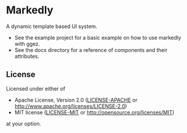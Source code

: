 # Markedly
A dynamic template based UI system.
- See the example project for a basic example on how to use markedly with ggez.
- See the docs directory for a reference of components and their attributes.

## License
Licensed under either of
 * Apache License, Version 2.0 ([LICENSE-APACHE](LICENSE-APACHE) or http://www.apache.org/licenses/LICENSE-2.0)
 * MIT license ([LICENSE-MIT](LICENSE-MIT) or http://opensource.org/licenses/MIT)

at your option.
